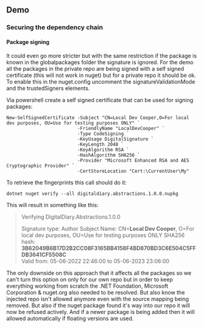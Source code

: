 ﻿## Demo

### Securing the dependency chain
#### Package signing
It could even go more stricter but with the same restriction if the package is known in the globalpackages folder the signature is ignored.
For the demo all the packages in the private repo are being signed with a self signed certificate (this will not work in nuget) but for a private repo it should be ok.
To enable this in the nuget.config uncomment the signatureValidationMode and the trustedSigners elements.

Via powershell create a self signed certificate that can be used for signing packages:

    New-SelfSignedCertificate -Subject "CN=Local Dev Cooper,O=For local dev purposes, OU=Use for testing purposes ONLY" `
                              -FriendlyName "LocalDevCooper" `
                              -Type CodeSigning `
                              -KeyUsage DigitalSignature `
                              -KeyLength 2048 `
                              -KeyAlgorithm RSA `
                              -HashAlgorithm SHA256 `
                              -Provider "Microsoft Enhanced RSA and AES Cryptographic Provider" `
                              -CertStoreLocation "Cert:\CurrentUser\My"

To retrieve the fingerprints this call should do it:

    dotnet nuget verify --all digitaldiary.abstractions.1.0.0.nupkg

This will result in something like this:

> Verifying DigitalDiary.Abstractions.1.0.0
> 
> Signature type: Author   Subject Name: CN=**Local Dev Cooper**, O=For
> local dev purposes, OU=Use for testing purposes ONLY   SHA256 hash:
> **3B62049B6B17D2B2CC08F3165BB4158F4BD870BD3C6E504C5FFDB3641CF5508C**  
> Valid from: 05-06-2022 22:46:00 to 05-06-2023 23:06:00

The only downside on this approach that it affects all the packages so we can't turn this option on only for our own repo but in order to keep everything working from scratch the .NET Foundation, Microsoft Corporation & nuget.org also needed to be resolved.
But also know the injected repo isn't allowed anymore even with the source mapping being removed.
But also if the nuget package found it's way into our repo it will now be refused actively.
And if a newer package is being added then it will allowed automatically if floating versions are used.